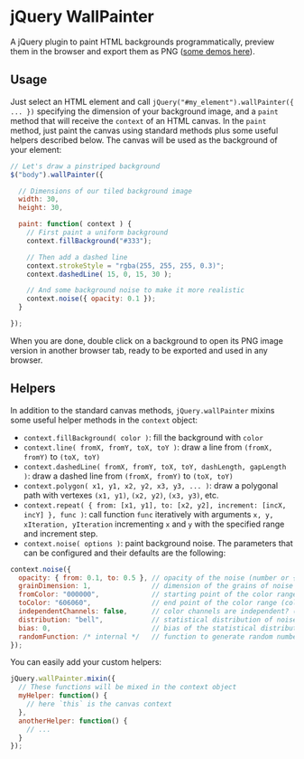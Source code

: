 jQuery WallPainter
==================

A jQuery plugin to paint HTML backgrounds programmatically, preview them in the browser and export them as PNG ([some demos here](http://www.lucaongaro.eu/demos/jquery.wallpainter/)).


Usage
-----

Just select an HTML element and call `jQuery("#my_element").wallPainter({ ... })` specifying the dimension of your background image, and a `paint` method that will receive the `context` of an HTML canvas. In the `paint` method, just paint the canvas using standard methods plus some useful helpers described below. The canvas will be used as the background of your element:

```javascript
// Let's draw a pinstriped background
$("body").wallPainter({

  // Dimensions of our tiled background image
  width: 30,
  height: 30,

  paint: function( context ) {
    // First paint a uniform background
    context.fillBackground("#333");

    // Then add a dashed line
    context.strokeStyle = "rgba(255, 255, 255, 0.3)";
    context.dashedLine( 15, 0, 15, 30 );

    // And some background noise to make it more realistic
    context.noise({ opacity: 0.1 });
  }

});
```

When you are done, double click on a background to open its PNG image version in another browser tab, ready to be exported and used in any browser.


Helpers
-------

In addition to the standard canvas methods, `jQuery.wallPainter` mixins some useful helper methods in the `context` object:

* `context.fillBackground( color )`: fill the background with `color`
* `context.line( fromX, fromY, toX, toY )`: draw a line from `(fromX, fromY)` to `(toX, toY)`
* `context.dashedLine( fromX, fromY, toX, toY, dashLength, gapLength )`: draw a dashed line from `(fromX, fromY)` to `(toX, toY)`
* `context.polygon( x1, y1, x2, y2, x3, y3, ... )`: draw a polygonal path with vertexes `(x1, y1)`, `(x2, y2)`, `(x3, y3)`, etc.
* `context.repeat( { from: [x1, y1], to: [x2, y2], increment: [incX, incY] }, func )`: call function `func` iteratively with arguments `x, y, xIteration, yIteration` incrementing `x` and `y` with the specified range and increment step.
* `context.noise( options )`: paint background noise. The parameters that can be configured and their defaults are the following:

```javascript
context.noise({
  opacity: { from: 0.1, to: 0.5 }, // opacity of the noise (number or { from: ..., to: ... })
  grainDimension: 1,               // dimension of the grains of noise (number or { width: ..., height: ...})
  fromColor: "000000",             // starting point of the color range (color string)
  toColor: "606060",               // end point of the color range (color string)
  independentChannels: false,      // color channels are independent? (boolean)
  distribution: "bell",            // statistical distribution of noise ("bell", "uniform", "triangular" or number)
  bias: 0,                         // bias of the statistical distribution (positive for bias toward fromColor)
  randomFunction: /* internal */   // function to generate random numbers (arguments are distribution, bias, x and y)
});
```

You can easily add your custom helpers:

```javascript
jQuery.wallPainter.mixin({
  // These functions will be mixed in the context object
  myHelper: function() {
    // here `this` is the canvas context
  },
  anotherHelper: function() {
    // ...
  }
});
```